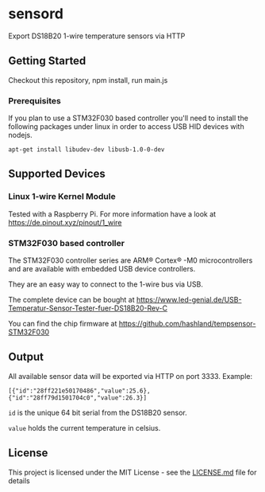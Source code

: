 # sensord

Export DS18B20 1-wire temperature sensors via HTTP

## Getting Started

Checkout this repository, npm install, run main.js

### Prerequisites

If you plan to use a STM32F030 based controller you'll need to install the following packages under linux in order to access USB HID devices with nodejs.

```
apt-get install libudev-dev libusb-1.0-0-dev
```

## Supported Devices

### Linux 1-wire Kernel Module

Tested with a Raspberry Pi. For more information have a look at https://de.pinout.xyz/pinout/1_wire

### STM32F030 based controller

The STM32F030 controller series are ARM® Cortex® -M0 microcontrollers and are available with embedded USB device controllers.

They are an easy way to connect to the 1-wire bus via USB.

The complete device can be bought at https://www.led-genial.de/USB-Temperatur-Sensor-Tester-fuer-DS18B20-Rev-C

You can find the chip firmware at https://github.com/hashland/tempsensor-STM32F030

## Output

All available sensor data will be exported via HTTP on port 3333. Example:

```
[{"id":"28ff221e50170486","value":25.6},{"id":"28ff79d1501704c0","value":26.3}]
```

`id` is the unique 64 bit serial from the DS18B20 sensor.

`value` holds the current temperature in celsius.

## License

This project is licensed under the MIT License - see the [LICENSE.md](LICENSE.md) file for details
